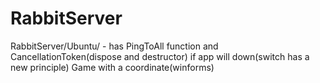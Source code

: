 # RabbitServer
RabbitServer/Ubuntu/ - has PingToAll function and CancellationToken(dispose and destructor) if app will down(switch has a new principle)
Game with a coordinate(winforms)
